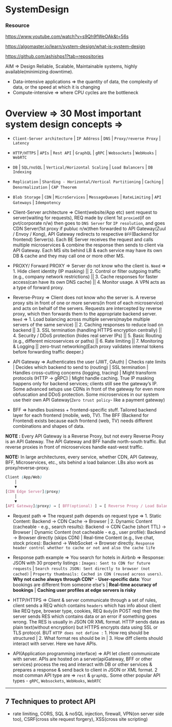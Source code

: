 # SystemDesign

### Resource 

https://www.youtube.com/watch?v=s9Qh9fWeOAk&t=56s

https://algomaster.io/learn/system-design/what-is-system-design

https://github.com/ashishps1?tab=repositories

AIM => Design Reliable, Scalable, Maintainable systems, highly available(minimizing downtime).

- Data-intensive applications => the quantity of data, the complexity of data, or the speed at which it is changing
- Compute-intensive => where CPU cycles are the bottleneck

 # Overview => 30 Most important system design concepts =>

- `Client-Server architecture` | `IP Address` | `DNS` | `Proxy/reverse Proxy` | `Latency`
- `HTTP/HTTPS` | `APIs` | `Rest API` | `GraphQL` | `gRPC` | `Websockets` | `WebHooks` | `WebRTC`
- `DB` | `SQL/noSQL` | `Vertical/Horizontal Scaling` | `Load Balancers` | `DB Indexing` 
- `Replication` | `Sharding - Horizontal/Vertical Partitioning` | `Caching` | `Denormalization` | `CAP Theorem`
- `Blob Storage` | `CDN` | `MicroServices` | `MessageQueues` | `RateLimiting` | `API Gateways` | `Idempotency`

- Client-Server architecture => Client(website/App etc) sent request to server(waiting for requests), REQ made by client 1st `proxied`(if on pvt/corporate n/w) then goes to `DNS Server` for `IP resolution`, and goes CDN Server(1st proxy if publuc n/w)then forwarded to API Gateway(Zuul / Envoy / Kong), API Gateway redirects to respective `BFF`(Backend for frontend) Server(s). Each BE Server receives the request and calls multiple microservices & combine the response then sends to client via API Gateway. Each MS sits behind LB & each service may have its own DB & cache and they may call one or more other MS.

- PROXY/ Forward PROXY => Server do not know who the client is. `Need` => 1. Hide client identity (IP masking) || 2. Control or filter outgoing traffic (e.g., company network restrictions) || 3. Cache responses for faster access(can have its own DNS cache) || 4. Monitor usage. A VPN acts as a type of forward proxy.
   
- Reverse-Proxy => Client does not know who the server is. A reverse proxy sits in front of one or more servers(in front of each microservice) and acts on behalf of the servers. Requests are intercepted by reverse proxy, which then forwards them to the appropriate backend server. `Need` => 1. Load balancing across multiple servers(maybe multiple servers of the same service) || 2. Caching responses to reduce load on backend || 3. SSL termination (handling HTTPS encryption centrally) || 4. Security / DDoS protection (hides real server IPs) || 5. Basic Routing (e.g., different microservices or paths) || 6. Rate limiting || 7. Monitoring & Logging || zero-trust networking(Each proxy validates internal tokens before forwarding traffic deeper.)

- API Gateway => Authenticates the user (JWT, OAuth) | Checks rate limits | Decides which backend to send to (routing) | SSL termination | Handles cross-cutting concerns (logging, tracing) | Might transform protocols (HTTP → gRPC) | Might handle caching. True IP masking happens only for backend services; clients still see the gateway’s IP. Some advanced setups use CDNs in front of the gateway for even more obfuscation and DDoS protection. Some microservices in our system use their own API Gateway(`Zero trust policy`- like a payment gateway) 

- BFF => handles business + frontend-specific stuff. Tailored backend layer for each frontend (mobile, web, TV). The BFF (Backend for Frontend) exists because each frontend (web, TV) needs different combinations and shapes of data.

**NOTE :** Every API Gateway is a Reverse Proxy, but not every Reverse Proxy is an API Gateway. The API Gateway and BFF handle north-south traffic. But reverse proxies in front of microservices handle east-west traffic.

**NOTE:** In large architectures, every service, whether CDN, API Gateway, BFF, Microservices, etc., sits behind a load balancer. LBs also work as proxy/reverse-proxy.

```css
Client (App/Web)
    │
    ▼
[CDN Edge Server](proxy)
    │
    ▼
[API Gateway](proxy) → [ BFF(optional) ] → [ Reverse Proxy / Load Balancer ] →  [ Microservice Cluster (many instances) ] → DB
```

- Request path =>  The request path depends on request type => 1. Static Content: Backend → CDN Cache → Browser | 2. Dynamic Content (cacheable - e.g., search results): Backend → CDN Cache (short TTL) → Browser | Dynamic Content (not cacheable - e.g., user profile): Backend → Browser directly (skips CDN) | Real-time Content (e.g., live chat, stock prices): Backend → WebSocket → Browser directly. `Response header control whether to cache or not and also the cache life`

- Response path example => You search for hotels in Airbnb => Response: JSON with 30 property listings : `Images: Sent to CDN for future requests` | `Search results JSON: Sent directly to browser (not cached)` | `Property thumbnails: Cached in CDN (reused across users)`. **Why not cache always through CDN*** - **User-specific data**: Your bookings are different from someone else's | **Real-time accuracy of bookings** | **Caching user profiles at edge servers is risky**

- HTTP/HTTPS => Client & server communicate through a set of rules, client sends a REQ which contains `headers` which has info about client like REQ type, browser type, cookies, REQ `Body`(in POST req) then the server sends RES which contains data or an error if something goes wrong. The RES is usually in JSON OR XML format. HTTP sends data as plain text(without encryption) but HTTPS encrypts data using SSL or TLS protocol. BUT `HTTP does not define :` 1. How req should be structured | 2. What format res should be in | 3. How diff clients should interact with server. Here we have APIs.

- API(Application programming interface) => API let client communicate with server. APIs are hosted on a server(apiGateway, BFF or other services) process the req and interact with DB or other services & prepares a response & send back to client in JSON or XML format. 2 most comman API type are => `rest` & `graphQL`. Some other popular API types - `gRPC`, `Websockets`, `WebHooks`, `WebRTC`



------------


## 7 Techniques to protect API

- rate limiting, CORS, SQL & noSQL injection, firewall, VPN(on server side too), CSRF(cross site request forgery), XSS(cross site scripting)
